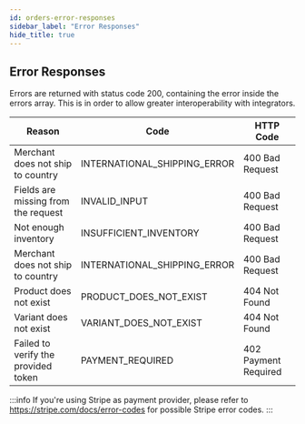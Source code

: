 ```yaml
---
id: orders-error-responses
sidebar_label: "Error Responses"
hide_title: true
---
```

## Error Responses

Errors are returned with status code 200, containing the error inside the errors array. This is in order to allow greater interoperability with integrators.

| Reason | Code | HTTP Code |
|--------|------|-----------|
| Merchant does not ship to country | INTERNATIONAL_SHIPPING_ERROR | 400 Bad Request |
| Fields are missing from the request | INVALID_INPUT | 400 Bad Request |
| Not enough inventory | INSUFFICIENT_INVENTORY | 400 Bad Request |
| Merchant does not ship to country | INTERNATIONAL_SHIPPING_ERROR | 400 Bad Request |
| Product does not exist | PRODUCT_DOES_NOT_EXIST | 404 Not Found |
| Variant does not exist | VARIANT_DOES_NOT_EXIST | 404 Not Found |
| Failed to verify the provided token | PAYMENT_REQUIRED | 402 Payment Required |

:::info
If you're using Stripe as payment provider, please refer to https://stripe.com/docs/error-codes for possible Stripe error codes.
:::
